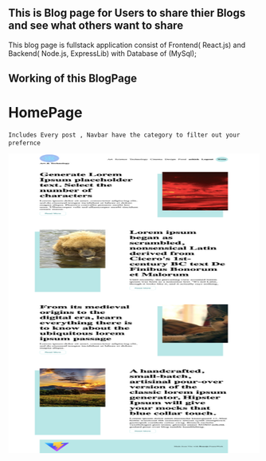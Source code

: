 ## This is Blog page for Users to share thier Blogs and see what others want to share
 This blog page is fullstack application consist of Frontend( React.js) and 
 Backend( Node.js, ExpressLib) with Database of (MySql);


## Working of this BlogPage

 # HomePage
    Includes Every post , Navbar have the category to filter out your prefernce

<img src="blogApp/public/homePage.png" width="600px" height="600px">

    
    

